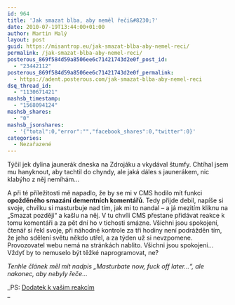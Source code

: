 ```yaml
---
id: 964
title: 'Jak smazat blba, aby neměl řeči&#8230;?'
date: 2010-07-19T13:44:00+01:00
author: Martin Malý
layout: post
guid: https://misantrop.eu/jak-smazat-blba-aby-nemel-reci/
permalink: /jak-smazat-blba-aby-nemel-reci/
posterous_869f584d59a8506ee6c71421743d2e0f_post_id:
  - "23442112"
posterous_869f584d59a8506ee6c71421743d2e0f_permalink:
  - https://adent.posterous.com/jak-smazat-blba-aby-nemel-reci
dsq_thread_id:
  - "1130671421"
mashsb_timestamp:
  - "1568094124"
mashsb_shares:
  - "0"
mashsb_jsonshares:
  - '{"total":0,"error":"","facebook_shares":0,"twitter":0}'
categories:
  - Nezařazené
---
```

Týčil jek dylina jaunerák dneska na Zdrojáku a vkydával štumfy. Chtíhal jsem mu hanyknout, aby tachtil do chyndy, ale jaká dáles s jaunerákem, nic klabýho z něj nemíhám&#8230;

A při té příležitosti mě napadlo, že by se mi v CMS hodilo mít funkci **opožděného smazání dementních komentářů**. Tedy přijde debil, napíše si svoje, chvilku si masturbuje nad tím, jak mi to nandal &#8211; a já mezitím kliknu na &#8222;Smazat později&#8220; a kašlu na něj. V tu chvíli CMS přestane přidávat reakce k tomu komentáři a za pět dní ho v tichosti smázne. Všichni jsou spokojení, čtenář si řekl svoje, při náhodné kontrole za tři hodiny není podrážděn tím, že jeho sdělení světu někdo utřel, a za týden už si nevzpomene. Provozovatel webu nemá na stránkách nablito. Všichni jsou spokojeni&#8230; Vždyť by to nemuselo být těžké naprogramovat, ne?

_Tenhle článek měl mít nadpis &#8222;Masturbate now, fuck off later&#8230;&#8220;, ale nakonec, aby nebyly řeče&#8230;_

_PS: [Dodatek k vašim reakcím](https://strucny.misantrop.eu/jak-smazat-blba-aby-nemel-reci-vol-ii)  
_